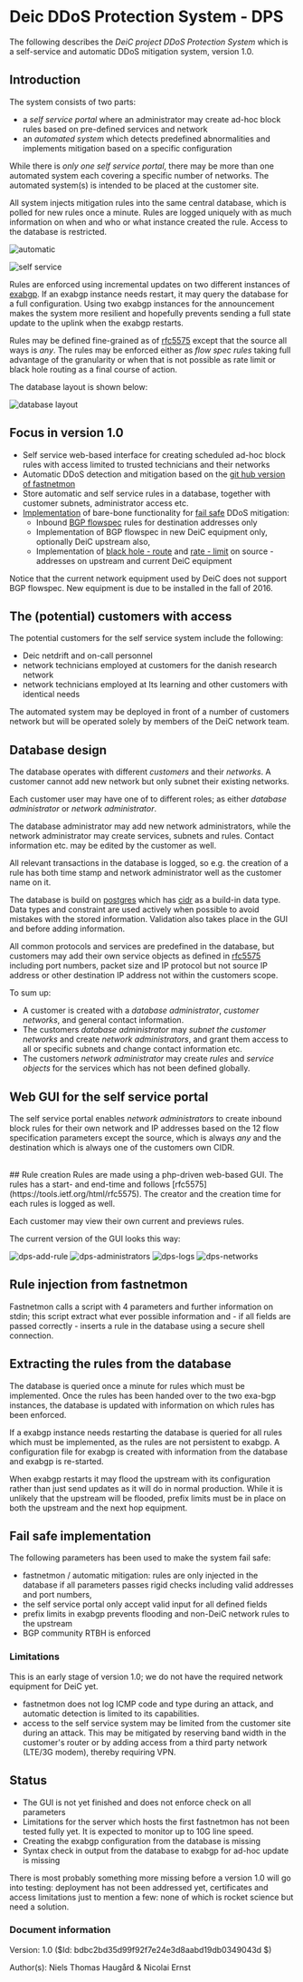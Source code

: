 # Deic DDoS Protection System - DPS

The following describes the _DeiC project DDoS Protection System_ which is a
self-service and automatic DDoS mitigation system, version 1.0.

## Introduction
The system consists of two parts:

  - a _self service portal_ where an administrator may create ad-hoc block rules
    based on pre-defined services and network
  - an _automated system_ which detects predefined abnormalities and
    implements mitigation based on a specific configuration

While there is _only one self service portal_, there may be more than one
automated system each covering a specific number of networks. The automated
system(s) is intended to be placed at the customer site.

All system injects mitigation rules into the same central database, which is
polled for new rules once a minute. Rules are logged uniquely with as much
information on when and who or what instance created the rule. Access to the
database is restricted.

![automatic](assets/img/automatic.png)

![self service](assets/img/manuel.png)

Rules are enforced using incremental updates on two different instances of
[exabgp](https://github.com/Exa-Networks/exabgp). If an exabgp instance needs
restart, it may query the database for a full configuration. Using two exabgp
instances for the announcement makes the system more resilient and hopefully 
prevents sending a full state update to the uplink when the exabgp restarts.

Rules may be defined fine-grained as of [rfc5575](https://tools.ietf.org/html/rfc5575)
except that the source all ways is _any_. The rules may be enforced either as
_flow spec rules_ taking full advantage of the granularity or when that is not
possible as rate limit or black hole routing as a final course of action.

The database layout is shown below:

![database layout](assets/img/db.png)


## Focus in version 1.0

  - Self service web-based interface for creating scheduled ad-hoc block rules
    with access limited to trusted technicians and their networks
  - Automatic DDoS detection and mitigation based on the [git hub version of
    fastnetmon](https://github.com/pavel-odintsov/fastnetmon)
  - Store automatic and self service rules in a database, together with
    customer subnets, administrator access etc.
  - [Implementation](http://www.codingthearchitecture.com/2010/03/23/fail_safe.html)
    of bare-bone functionality for [fail
    safe](https://en.wikipedia.org/wiki/Fail-safe) DDoS mitigation:
	- Inbound [BGP flowspec](https://tools.ietf.org/html/rfc5575) rules for
	  destination addresses only
	- Implementation of BGP flowspec in new DeiC equipment only, optionally
	  DeiC upstream also,
	- Implementation of
	  [black hole - route](https://en.wikipedia.org/wiki/Black_hole_(networking))
	  and [rate - limit](https://en.wikipedia.org/wiki/Denial-of-service_attack)
	  on source - addresses on upstream and current DeiC equipment

Notice that the current network equipment used by DeiC does not support BGP
flowspec. New equipment is due to be installed in the fall of 2016.

## The (potential) customers with access

The potential customers for the self service system include the following:

  - Deic netdrift and on-call personnel
  - network technicians employed at customers for the danish research network
  - network technicians employed at Its learning and other customers with
    identical needs

The automated system may be deployed in front of a number of customers
network but will be operated solely by members of the DeiC network team.

## Database design
The database operates with different _customers_ and their _networks_. A
customer cannot add new network but only subnet their existing networks.

Each customer user may have one of to different roles; as either
_database administrator_ or _network administrator_.

The database administrator may add new network administrators, while the
network administrator may create services, subnets and rules. Contact
information etc. may be edited by the customer as well.

All relevant transactions in the database is logged, so e.g. the creation of a
rule has both time stamp and network administrator well as the customer name on
it.

The database is build on [postgres](https://www.postgresql.org/about) which has
[cidr](https://www.postgresql.org/docs/9.1/static/datatype-net-types.html) as a
build-in data type. Data types and constraint are used actively when possible
to avoid mistakes with the stored information. Validation also takes place in
the GUI and before adding information.

All common protocols and services are predefined in the database, but customers
may add their own service objects as defined in
[rfc5575](https://tools.ietf.org/html/rfc5575) including port numbers, packet 
size and IP protocol but not source IP address or other destination IP address
not within the customers scope.

To sum up:

  - A customer is created with a _database administrator_, _customer networks_,
    and general contact information.
  - The customers _database administrator_ may _subnet the customer networks_ 
	and create _network administrators_, and grant them access to all or
	specific subnets and change contact information etc.
  - The customers _network administrator_ may create _rules_ and _service objects_
    for the services which has not been defined globally.

## Web GUI for the self service portal
The self service portal enables _network administrators_ to create inbound
block rules for their own network and IP addresses based on the 12 flow
specification parameters except the source, which is always _any_ and the
destination which is always one of the customers
own CIDR.

<html><div style="page-break-before: always"> &nbsp;</div></html>
## Rule creation
Rules are made using a php-driven web-based GUI. The rules has a start- and
end-time and follows [rfc5575](https://tools.ietf.org/html/rfc5575). The
creator and the creation time for each rules is logged as well.

Each customer may view their own current and previews rules.

The current version of the GUI looks this way:

![dps-add-rule](assets/img/dps-add-rule.png)
![dps-administrators](assets/img/dps-administrators.png)
![dps-logs](assets/img/dps-logs.png)
![dps-networks](assets/img/dps-networks.png)

## Rule injection from fastnetmon
Fastnetmon calls a script with 4 parameters and further information on stdin; this
script extract what ever possible information and - if all fields are passed
correctly - inserts a rule in the database using a secure shell connection.

## Extracting the rules from the database
The database is queried once a minute for rules which must be implemented.
Once the rules has been handed over to the two exa-bgp instances, the database
is updated with information on which rules has been enforced.

If a exabgp instance needs restarting the database is queried for all rules
which must be implemented, as the rules are not persistent to exabgp. A
configuration file for exabgp is created with information from the database and
exabgp is re-started.

When exabgp restarts it may flood the upstream with its configuration rather
than just send updates as it will do in normal production. While it is unlikely
that the upstream will be flooded, prefix limits must be in place on both the
upstream and the next hop equipment.

## Fail safe implementation

The following parameters has been used to make the system fail safe:

  - fastnetmon / automatic mitigation: rules are only injected in the database
    if all parameters passes rigid checks including valid addresses and port
    numbers,
  - the self service portal only accept valid input for all defined fields
  - prefix limits in exabgp prevents flooding and non-DeiC network rules to the
    upstream
  - BGP community RTBH is enforced

### Limitations

This is an early stage of version 1.0; we do not have the required network
equipment for DeiC yet.

  - fastnetmon does not log ICMP code and type during an attack, and automatic 
    detection is limited to its capabilities.
  - access to the self service system may be limited from the customer site during
    an attack. This may be mitigated by reserving band width in the customer's
	router or by adding access from a third party network (LTE/3G modem), thereby
	requiring VPN.

## Status

  - The GUI is not yet finished and does not enforce check on all parameters
  - Limitations for the server which hosts the first fastnetmon has not been tested
    fully yet. It is expected to monitor up to 10G line speed.
  - Creating the exabgp configuration from the database is missing
  - Syntax check in output from the database to exabgp for ad-hoc update is missing

There is most probably something more missing before a version 1.0 will go into
testing: deployment has not been addressed yet, certificates and access limitations
just to mention a few: none of which is rocket science but need a solution.


### Document information

Version: 1.0 ($Id: bdbc2bd35d99f92f7e24e3d8aabd19db0349043d $)

Author(s): Niels Thomas Haugård & Nicolai Ernst

